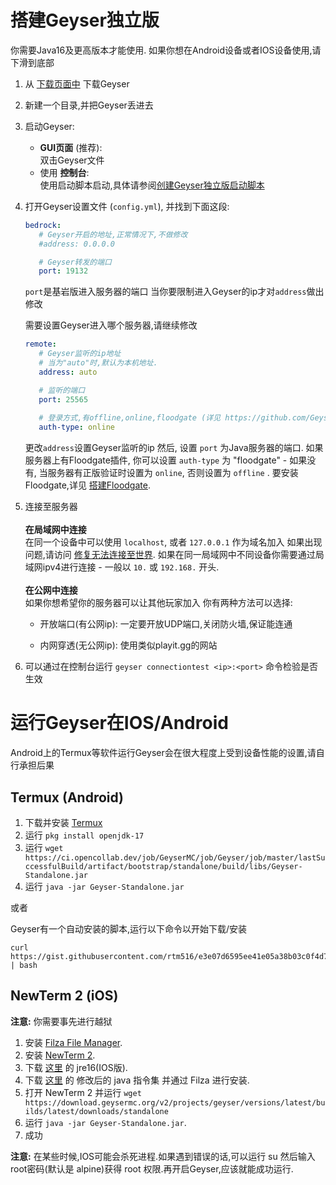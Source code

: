 # 搭建Geyser独立版

<div class="alert alert-info" role="alert">
   你需要Java16及更高版本才能使用. 如果你想在Android设备或者IOS设备使用,请下滑到底部
</div>

1. 从 [下载页面中](https://download.geysermc.org/v2/projects/geyser/versions/latest/builds/latest/downloads/standalone) 下载Geyser
2. 新建一个目录,并把Geyser丢进去
3. 启动Geyser:
   - **GUI页面** (推荐): <br>
   双击Geyser文件
   - 使用 **控制台**: <br>
   使用启动脚本启动,具体请参阅[创建Geyser独立版启动脚本](/geyser/creating-a-startup-script/)  <br>

4. 打开Geyser设置文件 (`config.yml`), 并找到下面这段:

   ```yaml
   bedrock: 
      # Geyser开启的地址,正常情况下,不做修改
      #address: 0.0.0.0
   
      # Geyser转发的端口
      port: 19132
   ```
   `port`是基岩版进入服务器的端口
   当你要限制进入Geyser的ip才对`address`做出修改
   <br>

   需要设置Geyser进入哪个服务器,请继续修改
   ```yaml
   remote:
      # Geyser监听的ip地址
      # 当为"auto"时,默认为本机地址.
      address: auto

      # 监听的端口
      port: 25565
      
      # 登录方式,有offline,online,floodgate (详见 https://github.com/GeyserMC/Geyser/wiki/Floodgate).
      auth-type: online
   ```
   更改`address`设置Geyser监听的ip
   然后, 设置 `port` 为Java服务器的端口. 如果服务器上有Floodgate插件, 你可以设置 `auth-type` 为 "floodgate" - 如果没有, 
   当服务器有正版验证时设置为 `online`, 否则设置为 `offline` . 要安装Floodgate,详见 [搭建Floodgate](/floodgate/setup). <br>
   
5. 连接至服务器
   <br> <br>
   **在局域网中连接** <br>
   在同一个设备中可以使用 `localhost`, 或者 `127.0.0.1` 作为域名加入
   如果出现问题,请访问 [修复无法连接至世界](/geyser/fixing-unable-to-connect-to-world/#Using-Geyser-on-the-same-computer).
   如果在同一局域网中不同设备你需要通过局域网ipv4进行连接 - 一般以 `10.` 或 `192.168.` 开头.
   <br> <br>
   **在公网中连接**<br>
   如果你想希望你的服务器可以让其他玩家加入
   你有两种方法可以选择: <br>

   - 开放端口(有公网ip): 一定要开放UDP端口,关闭防火墙,保证能连通

   - 内网穿透(无公网ip): 使用类似playit.gg的网站

6. 可以通过在控制台运行 `geyser connectiontest <ip>:<port>` 命令检验是否生效

# 运行Geyser在IOS/Android

<div class="alert alert-warning" role="alert">
      Android上的Termux等软件运行Geyser会在很大程度上受到设备性能的设置,请自行承担后果
</div>

## Termux (Android)
1. 下载并安装 [Termux](https://termux.com/)
2. 运行 `pkg install openjdk-17`
3. 运行 `wget https://ci.opencollab.dev/job/GeyserMC/job/Geyser/job/master/lastSuccessfulBuild/artifact/bootstrap/standalone/build/libs/Geyser-Standalone.jar`
4. 运行 `java -jar Geyser-Standalone.jar`

或者

Geyser有一个自动安装的脚本,运行以下命令以开始下载/安装
```
curl https://gist.githubusercontent.com/rtm516/e3e07d6595ee41e05a38b03c0f4d7a80/raw/install.sh | bash
```

## NewTerm 2 (iOS)
**注意:** 你需要事先进行越狱
1. 安装 [Filza File Manager](http://cydia.saurik.com/package/com.tigisoftware.filza/).
2. 安装 [NewTerm 2](https://chariz.com/get/newterm).
3. 下载 [这里](https://github.com/PojavLauncherTeam/PojavLauncher_iOS/releases/download/v16-openjdk/openjdk-16-jre_16.0.0+git20201217.8383f41-2_iphoneos-arm.deb) 的 jre16(IOS版).
4. 下载 [这里](https://cdn.discordapp.com/attachments/558829512633090048/834014323755319306/com.letschill.java_0.1_iphoneos-arm.deb) 的 修改后的 java 指令集 并通过 Filza 进行安装.
5. 打开 NewTerm 2 并运行 `wget https://download.geysermc.org/v2/projects/geyser/versions/latest/builds/latest/downloads/standalone`
6. 运行 `java -jar Geyser-Standalone.jar`.
7. 成功

**注意:**
在某些时候,IOS可能会杀死进程.如果遇到错误的话,可以运行 su 然后输入root密码(默认是 alpine)获得 root 权限.再开启Geyser,应该就能成功运行.